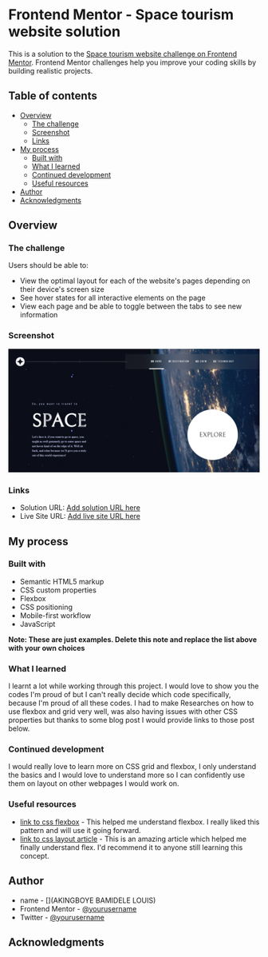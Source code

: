 # Frontend Mentor - Space tourism website solution

This is a solution to the [Space tourism website challenge on Frontend Mentor](https://www.frontendmentor.io/challenges/space-tourism-multipage-website-gRWj1URZ3). Frontend Mentor challenges help you improve your coding skills by building realistic projects.

## Table of contents

- [Overview](#overview)
  - [The challenge](#the-challenge)
  - [Screenshot](#screenshot)
  - [Links](#links)
- [My process](#my-process)
  - [Built with](#built-with)
  - [What I learned](#what-i-learned)
  - [Continued development](#continued-development)
  - [Useful resources](#useful-resources)
- [Author](#author)
- [Acknowledgments](#acknowledgments)

## Overview

### The challenge

Users should be able to:

- View the optimal layout for each of the website's pages depending on their device's screen size
- See hover states for all interactive elements on the page
- View each page and be able to toggle between the tabs to see new information

### Screenshot

![](./screenshot.png)

### Links

- Solution URL: [Add solution URL here](https://your-solution-url.com)
- Live Site URL: [Add live site URL here](https://your-live-site-url.com)

## My process

### Built with

- Semantic HTML5 markup
- CSS custom properties
- Flexbox
- CSS positioning
- Mobile-first workflow
- JavaScript

**Note: These are just examples. Delete this note and replace the list above with your own choices**

### What I learned
I learnt a lot while working through this project. I would love to show you the codes I'm proud of but I can't really decide which code specifically, because I'm proud of all these codes. I had to make Researches on how to use flexbox and grid very well, was also having issues with other CSS properties but thanks to some blog post I would provide links to those post below.  

### Continued development
I would really love to learn more on CSS grid and flexbox, I only understand the basics and I would love to understand more so I can confidently use them on layout on other webpages I would work on.


### Useful resources

- [link to css flexbox](https://css-tricks.com/snippets/css/a-guide-to-flexbox/) - This helped me understand flexbox. I really liked this pattern and will use it going forward.
- [link to css layout article](https://developer.mozilla.org/en-US/docs/Learn/CSS/CSS_layout/Flexbox) - This is an amazing article which helped me finally understand flex. I'd recommend it to anyone still learning this concept.

## Author

- name - [](AKINGBOYE BAMIDELE LOUIS)
- Frontend Mentor - [@yourusername](https://www.frontendmentor.io/profile/louis7734)
- Twitter - [@yourusername](https://www.twitter.com/bamidele_louis)

## Acknowledgments
